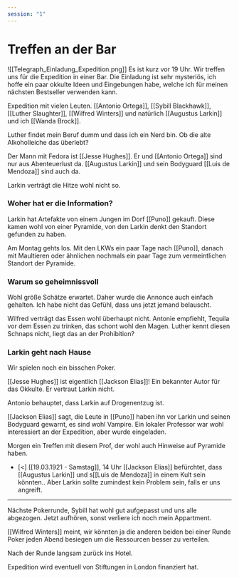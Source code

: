 ```yaml
---
session: "1"
---
```


# Treffen an der Bar
![[Telegraph_Einladung_Expedition.png]]
Es ist kurz vor 19 Uhr. Wir treffen uns für die Expedition in einer Bar. Die Einladung ist sehr mysteriös, ich hoffe ein paar okkulte Ideen und Eingebungen habe, welche ich für meinen nächsten Bestseller verwenden kann.

Expedition mit vielen Leuten.
[[Antonio Ortega]],  [[Sybill Blackhawk]], [[Luther Slaughter]], [[Wilfred Winters]] und natürlich [[Augustus Larkin]] und ich [[Wanda Brock]]. 

Luther findet mein Beruf dumm und dass ich ein Nerd bin. Ob die alte Alkoholleiche das überlebt?

Der Mann mit Fedora ist [[Jesse Hughes]]. Er und [[Antonio Ortega]] sind nur aus Abenteuerlust da.
[[Augustus Larkin]] und sein Bodyguard [[Luis de Mendoza]] sind auch da.


Larkin verträgt die Hitze wohl nicht so.


### Woher hat er die Information?
Larkin hat Artefakte von einem Jungen im Dorf [[Puno]] gekauft. Diese kamen wohl von einer Pyramide, von den Larkin denkt den Standort gefunden zu haben.

Am Montag gehts los. Mit den LKWs ein paar Tage nach [[Puno]], danach mit Maultieren oder ähnlichen nochmals ein paar Tage zum vermeintlichen Standort der Pyramide.

### Warum so geheimnissvoll
Wohl größe Schätze erwartet. Daher wurde die Annonce auch einfach gehalten.
Ich habe nicht das Gefühl, dass uns jetzt jemand belauscht.


Wilfred verträgt das Essen wohl überhaupt nicht. Antonie empfiehlt, Tequila vor dem Essen zu trinken, das schont wohl den Magen.
Luther kennt diesen Schnaps nicht, liegt das an der Prohibition?

### Larkin geht nach Hause

Wir spielen noch ein bisschen Poker.

[[Jesse Hughes]] ist eigentlich [[Jackson Elias]]! Ein bekannter Autor für das Okkulte.
Er vertraut Larkin nicht.

Antonio behauptet, dass Larkin auf Drogenentzug ist.

[[Jackson Elias]] sagt, die Leute in [[Puno]] haben ihn vor Larkin und seinen Bodyguard gewarnt, es sind wohl Vampire.
Ein lokaler Professor war wohl interessiert an der Expedition, aber wurde eingeladen.

Morgen ein Treffen mit diesem Prof, der wohl auch Hinweise auf Pyramide haben.

 - [<] [[19.03.1921 - Samstag]], 14 Uhr
[[Jackson Elias]] befürchtet, dass [[Augustus Larkin]] und s[[Luis de Mendoza]] in einem Kult sein könnten.. Aber Larkin sollte zumindest kein Problem sein, falls er uns angreift.


---
Nächste Pokerrunde, Sybill hat wohl gut aufgepasst und uns alle abgezogen. Jetzt aufhören, sonst verliere ich noch mein Appartment.

[[Wilfred Winters]] meint, wir könnten ja die anderen beiden bei einer Runde Poker jeden Abend besiegen um die Ressourcen besser zu verteilen.


Nach der Runde langsam zurück ins Hotel.


Expedition wird eventuell von Stiftungen in London finanziert hat. 
